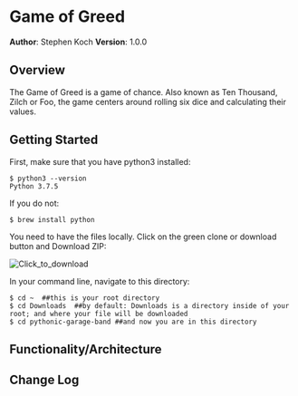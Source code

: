 # Game of Greed

**Author**: Stephen Koch
**Version**: 1.0.0

## Overview
The Game of Greed is a game of chance. Also known as Ten Thousand, Zilch or Foo, the game centers around rolling six dice and calculating their values. 

## Getting Started

First, make sure that you have python3 installed:
```
$ python3 --version
Python 3.7.5
```
If you do not:
```
$ brew install python
```
You need to have the files locally. Click on the green clone or download button and Download ZIP:

![Click_to_download](/assets/Click_to_download_x6c0g16lz.png)


In your command line, navigate to this directory:
```
$ cd ~  ##this is your root directory
$ cd Downloads  ##by default: Downloads is a directory inside of your root; and where your file will be downloaded
$ cd pythonic-garage-band ##and now you are in this directory
```
<!-- This module is running tests on given data imputs. Install [pytest](https://docs.pytest.org/en/latest/getting-started.html) to get started:
Installing pytest:
```
$ pip install -U pytest
```
Running tests:
```
$ pytest
``` -->
## Functionality/Architecture


## Change Log


